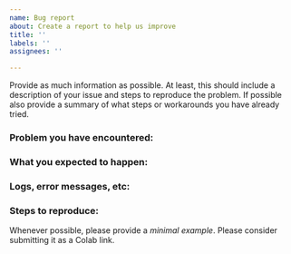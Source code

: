 ```yaml
---
name: Bug report
about: Create a report to help us improve
title: ''
labels: ''
assignees: ''

---
```


Provide as much information as possible. At least, this should include a description of your issue and steps to reproduce the problem. If possible also provide a summary of what steps or workarounds you have already tried.

### Problem you have encountered:


### What you expected to happen:


### Logs, error messages, etc:



### Steps to reproduce:
Whenever possible, please provide a *minimal example*. Please consider submitting it as a Colab link.
